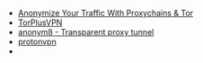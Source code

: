 - [Anonymize Your Traffic With Proxychains & Tor](https://invidious.snopyta.org/watch?v=NN9fQwiomAU)
- [TorPlusVPN](https://gitlab.torproject.org/legacy/trac/-/wikis/doc/torplusvpn)
- [anonym8 - Transparent proxy tunnel](https://github.com/D4nk0St0rM/anonym8)
- [protonvpn](https://protonvpn.com/)
- 
